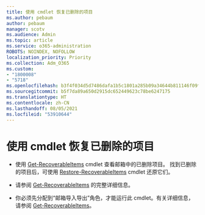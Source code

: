 ```yaml
---
title: 使用 cmdlet 恢复已删除的项目
ms.author: pebaum
author: pebaum
manager: scotv
ms.audience: Admin
ms.topic: article
ms.service: o365-administration
ROBOTS: NOINDEX, NOFOLLOW
localization_priority: Priority
ms.collection: Adm_O365
ms.custom:
- "1800008"
- "5718"
ms.openlocfilehash: b3f4f034d5d7486dafa1b5c1801a285b09a34644b811146f09f454fad9647833
ms.sourcegitcommit: b5f7da89a650d2915dc652449623c78be6247175
ms.translationtype: HT
ms.contentlocale: zh-CN
ms.lasthandoff: 08/05/2021
ms.locfileid: "53910644"
---
```

# <a name="recover-deleted-items-with-cmdlet"></a>使用 cmdlet 恢复已删除的项目

- 使用 [Get-RecoverableItems](https://docs.microsoft.com/powershell/module/exchange/get-recoverableitems?view=exchange-ps) cmdlet 查看邮箱中的已删除项目。 找到已删除的项目后，可使用 [Restore-RecoverableItems](https://docs.microsoft.com/powershell/module/exchange/Restore-RecoverableItems?view=exchange-ps) cmdlet 还原它们。

- 请参阅 [Get-RecoverableItems](https://docs.microsoft.com/powershell/module/exchange/get-recoverableitems?view=exchange-ps) 的完整详细信息。

- 你必须先分配到“邮箱导入导出”角色，才能运行此 cmdlet。有关详细信息，请参阅 [Get-RecoverableItems](https://docs.microsoft.com/powershell/module/exchange/get-recoverableitems?view=exchange-ps)。
